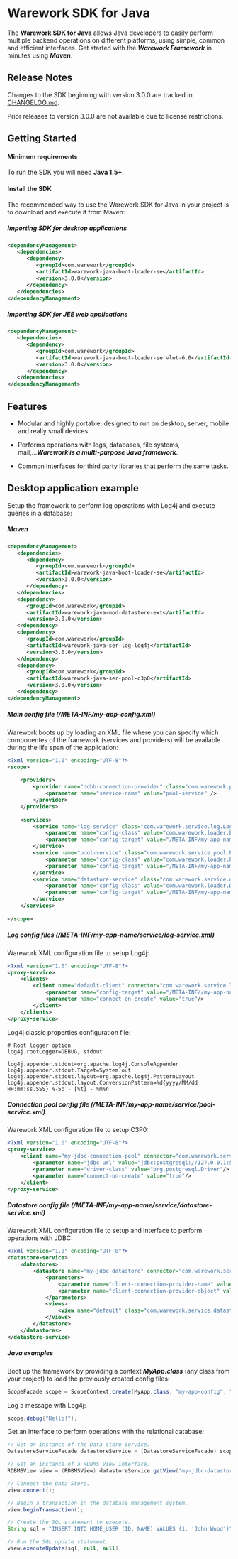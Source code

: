 # Warework SDK for Java

The **Warework SDK for Java** allows Java developers to easily perform multiple backend operations
on different platforms, using simple, common and efficient interfaces. Get started with the ***Warework Framework*** in minutes using ***Maven***.

## Release Notes ##
Changes to the SDK beginning with version 3.0.0 are tracked in [CHANGELOG.md][changes-file].

Prior releases to version 3.0.0 are not available due to license restrictions.

## Getting Started

#### Minimum requirements ####

To run the SDK you will need **Java 1.5+**.

#### Install the SDK ####

The recommended way to use the Warework SDK for Java in your project is to download and execute it from Maven:

##### Importing SDK for desktop applications #####

```xml
<dependencyManagement>
   <dependencies>
      <dependency>
         <groupId>com.warework</groupId>
         <artifactId>warework-java-boot-loader-se</artifactId>
         <version>3.0.0</version>
      </dependency>
   </dependencies>
</dependencyManagement>
```

##### Importing SDK for JEE web applications #####

```xml
<dependencyManagement>
   <dependencies>
      <dependency>
         <groupId>com.warework</groupId>
         <artifactId>warework-java-boot-loader-servlet-6.0</artifactId>
         <version>3.0.0</version>
      </dependency>
   </dependencies>
</dependencyManagement>
```

## Features

* Modular and highly portable: designed to run on desktop, server, mobile and really small devices.

* Performs operations with logs, databases, file systems, mail,...***Warework is a multi-purpose Java framework***.

* Common interfaces for third party libraries that perform the same tasks.


## Desktop application example

Setup the framework to perform log operations with Log4j and execute queries in a database:

##### Maven #####

```xml
<dependencyManagement>
   <dependencies>
      <dependency>
         <groupId>com.warework</groupId>
         <artifactId>warework-java-boot-loader-se</artifactId>
         <version>3.0.0</version>
      </dependency>
   </dependencies>
   <dependency>
      <groupId>com.warework</groupId>
      <artifactId>warework-java-mod-datastore-ext</artifactId>
      <version>3.0.0</version>
   </dependency>	
   <dependency>
      <groupId>com.warework</groupId>
      <artifactId>warework-java-ser-log-log4j</artifactId>
      <version>3.0.0</version>
   </dependency>
   <dependency>
      <groupId>com.warework</groupId>
      <artifactId>warework-java-ser-pool-c3p0</artifactId>
      <version>3.0.0</version>
   </dependency>		
</dependencyManagement>
```

##### Main config file (/META-INF/my-app-config.xml) #####

Warework boots up by loading an XML file where you can specify which componentes of the framework (services and providers) will be available during the life span of the application:

```xml
<?xml version="1.0" encoding="UTF-8"?>
<scope>	
	
	<providers>	
		<provider name="ddbb-connection-provider" class="com.warework.provider.PooledObjectProvider">
			<parameter name="service-name" value="pool-service" />
		</provider>
	</providers>	
	
	<services>
		<service name="log-service" class="com.warework.service.log.LogServiceImpl" >
			<parameter name="config-class" value="com.warework.loader.ProxyServiceXmlLoader"/>			
			<parameter name="config-target" value="/META-INF/my-app-name/service/log-service.xml"/>
		</service>		
		<service name="pool-service" class="com.warework.service.pool.PoolServiceImpl">
			<parameter name="config-class" value="com.warework.loader.ProxyServiceXmlLoader"/>
			<parameter name="config-target" value="/META-INF/my-app-name/service/pool-service.xml" />
		</service>	
		<service name="datastore-service" class="com.warework.service.datastore.DatastoreServiceImpl">
			<parameter name="config-class" value="com.warework.loader.DatastoreXmlLoader"/>	
			<parameter name="config-target" value="/META-INF/my-app-name/service/datastore-service.xml"/>
		</service>	
	</services>
	
</scope>
```

##### Log config files (/META-INF/my-app-name/service/log-service.xml) #####

Warework XML configuration file to setup Log4j:

```xml
<?xml version="1.0" encoding="UTF-8"?>
<proxy-service>
	<clients>	
		<client name="default-client" connector="com.warework.service.log.client.connector.Log4jPropertiesConnector">
			<parameter name="config-target" value="/META-INF//my-app-name/log/log4j.properties"/>
			<parameter name="connect-on-create" value="true"/>
		</client>
	</clients>
</proxy-service>
```

Log4j classic properties configuration file:

```properties
# Root logger option
log4j.rootLogger=DEBUG, stdout

log4j.appender.stdout=org.apache.log4j.ConsoleAppender
log4j.appender.stdout.Target=System.out
log4j.appender.stdout.layout=org.apache.log4j.PatternLayout
log4j.appender.stdout.layout.ConversionPattern=%d{yyyy/MM/dd HH:mm:ss.SSS} %-5p - [%t] - %m%n
```

##### Connection pool config file (/META-INF/my-app-name/service/pool-service.xml) #####

Warework XML configuration file to setup C3P0:

```xml
<?xml version="1.0" encoding="UTF-8"?>
<proxy-service>
	<client name="my-jdbc-connection-pool" connector="com.warework.service.pool.client.connector.C3P0Connector">			
		<parameter name="jdbc-url" value="jdbc:postgresql://127.0.0.1:5432/my-app-database?user=user-name&amp;password=the-password"/>						
		<parameter name="driver-class" value="org.postgresql.Driver"/>
		<parameter name="connect-on-create" value="true"/>			
	</client>	
</proxy-service>
```

##### Datastore config file (/META-INF/my-app-name/service/datastore-service.xml) #####

Warework XML configuration file to setup and interface to perform operations with JDBC:

```xml
<?xml version="1.0" encoding="UTF-8"?>
<datastore-service>	
	<datastores>
		<datastore name="my-jdbc-datastore" connector="com.warework.service.datastore.client.connector.JdbcConnector">
			<parameters>
				<parameter name="client-connection-provider-name" value="ddbb-connection-provider"/>
				<parameter name="client-connection-provider-object" value="my-jdbc-connection-pool"/>
			</parameters>
			<views>
				<view name="default" class="com.warework.service.datastore.client.JdbcViewImpl" />
			</views>
		</datastore>				
	</datastores>
</datastore-service>
```

##### Java examples #####

Boot up the framework by providing a context ***MyApp.class*** (any class from your project) to load the previously created config files:

```java
ScopeFacade scope = ScopeContext.create(MyApp.class, "my-app-config", "my-app-name", null);
```

Log a message with Log4j:

```java
scope.debug("Hello!");
```

Get an interface to perform operations with the relational database:

```java
// Get an instance of the Data Store Service. 
DatastoreServiceFacade datastoreService = (DatastoreServiceFacade) scope.getService("datastore-service");

// Get an instance of a RDBMS View interface.
RDBMSView view = (RDBMSView) datastoreService.getView("my-jdbc-datastore");

// Connect the Data Store.
view.connect();

// Begin a transaction in the database management system.
view.beginTransaction();

// Create the SQL statement to execute.
String sql = "INSERT INTO HOME_USER (ID, NAME) VALUES (1, 'John Wood')";

// Run the SQL update statement.
view.executeUpdate(sql, null, null);

```


[changes-file]: ./CHANGELOG.md
